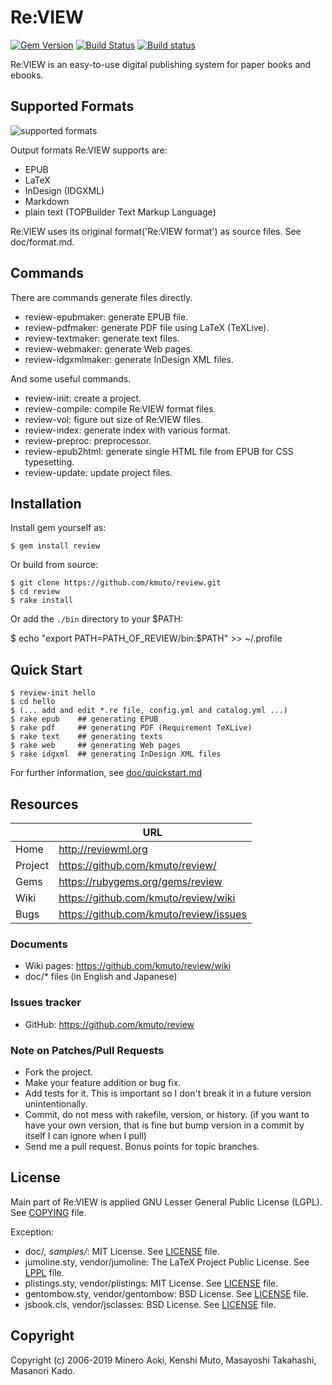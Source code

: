 # Re:VIEW

[![Gem Version](https://badge.fury.io/rb/review.svg)](http://badge.fury.io/rb/review)
[![Build Status](https://github.com/kmuto/review/workflows/Test/badge.svg)](https://github.com/kmuto/review/actions)
[![Build status](https://ci.appveyor.com/api/projects/status/github/kmuto/review?svg=true)](https://ci.appveyor.com/project/kmuto/review)

Re:VIEW is an easy-to-use digital publishing system for paper books and ebooks.

## Supported Formats

![supported formats](./doc/images/review-generate.png)

Output formats Re:VIEW supports are:

* EPUB
* LaTeX
* InDesign (IDGXML)
* Markdown
* plain text (TOPBuilder Text Markup Language)

Re:VIEW uses its original format('Re:VIEW format') as source files.  See doc/format.md.

## Commands

There are commands generate files directly.

* review-epubmaker: generate EPUB file.
* review-pdfmaker: generate PDF file using LaTeX (TeXLive).
* review-textmaker: generate text files.
* review-webmaker: generate Web pages.
* review-idgxmlmaker: generate InDesign XML files.

And some useful commands.

* review-init: create a project.
* review-compile: compile Re:VIEW format files.
* review-vol: figure out size of Re:VIEW files.
* review-index: generate index with various format.
* review-preproc: preprocessor.
* review-epub2html: generate single HTML file from EPUB for CSS typesetting.
* review-update: update project files.

## Installation

Install gem yourself as:

    $ gem install review

Or build from source:

    $ git clone https://github.com/kmuto/review.git
    $ cd review
    $ rake install

Or add the `./bin` directory to your $PATH:

$ echo "export PATH=PATH_OF_REVIEW/bin:$PATH" >> ~/.profile

## Quick Start

```
$ review-init hello
$ cd hello
$ (... add and edit *.re file, config.yml and catalog.yml ...)
$ rake epub    ## generating EPUB
$ rake pdf     ## generating PDF (Requirement TeXLive)
$ rake text    ## generating texts
$ rake web     ## generating Web pages
$ rake idgxml  ## generating InDesign XML files
```

For further information, see [doc/quickstart.md](https://github.com/kmuto/review/blob/master/doc/quickstart.md)

## Resources

|         | URL                                    |
|---------|----------------------------------------|
| Home    | http://reviewml.org                    |
| Project | https://github.com/kmuto/review/       |
| Gems    | https://rubygems.org/gems/review       |
| Wiki    | https://github.com/kmuto/review/wiki   |
| Bugs    | https://github.com/kmuto/review/issues |

### Documents

* Wiki pages: https://github.com/kmuto/review/wiki
* doc/* files (in English and Japanese)

### Issues tracker

* GitHub: https://github.com/kmuto/review

### Note on Patches/Pull Requests

* Fork the project.
* Make your feature addition or bug fix.
* Add tests for it. This is important so I don't break it in a
  future version unintentionally.
* Commit, do not mess with rakefile, version, or history.
  (if you want to have your own version, that is fine but bump version in a commit by itself I can ignore when I pull)
* Send me a pull request. Bonus points for topic branches.

## License

Main part of Re:VIEW is applied GNU Lesser General Public License (LGPL).
See [COPYING](https://github.com/kmuto/review/blob/master/COPYING) file.

Exception:

* doc/*, samples/*: MIT License. See [LICENSE](https://github.com/kmuto/review/blob/master/doc/LICENSE) file.
* jumoline.sty, vendor/jumoline: The LaTeX Project Public License. See [LPPL](https://github.com/kmuto/review/blob/master/vendor/jumoline/lppl.txt) file.
* plistings.sty, vendor/plistings: MIT License. See [LICENSE](https://github.com/kmuto/review/blob/master/vendor/plistings/LICENSE) file.
* gentombow.sty, vendor/gentombow: BSD License. See [LICENSE](https://github.com/kmuto/review/blob/master/vendor/gentombow/LICENSE) file.
* jsbook.cls, vendor/jsclasses: BSD License. See [LICENSE](https://github.com/kmuto/review/blob/master/vendor/jsclasses/LICENSE) file.

## Copyright

Copyright (c) 2006-2019 Minero Aoki, Kenshi Muto, Masayoshi Takahashi, Masanori Kado.
